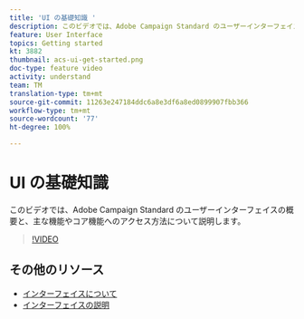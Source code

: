 ```yaml
---
title: 'UI の基礎知識 '
description: このビデオでは、Adobe Campaign Standard のユーザーインターフェイスとその主な特長およびコア機能の概要を説明します。
feature: User Interface
topics: Getting started
kt: 3882
thumbnail: acs-ui-get-started.png
doc-type: feature video
activity: understand
team: TM
translation-type: tm+mt
source-git-commit: 11263e247184ddc6a8e3df6a8ed0899907fbb366
workflow-type: tm+mt
source-wordcount: '77'
ht-degree: 100%

---
```



# UI の基礎知識

このビデオでは、Adobe Campaign Standard のユーザーインターフェイスの概要と、主な機能やコア機能へのアクセス方法について説明します。

>[!VIDEO](https://video.tv.adobe.com/v/18469?quality=12)

## その他のリソース

* [インターフェイスについて](https://experienceleague.adobe.com/docs/campaign-standard/using/getting-started/discovering-the-interface/about-the-interface.html?lang=ja)
* [インターフェイスの説明](https://experienceleague.adobe.com/docs/campaign-standard/using/getting-started/discovering-the-interface/interface-description.html?lang=ja)
